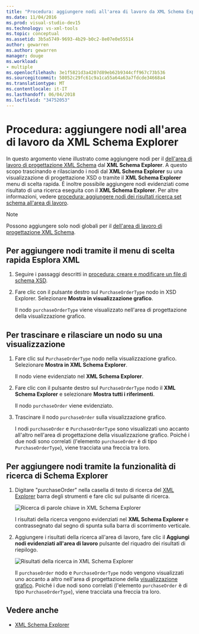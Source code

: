 ```yaml
---
title: "Procedura: aggiungere nodi all'area di lavoro da XML Schema Explorer"
ms.date: 11/04/2016
ms.prod: visual-studio-dev15
ms.technology: vs-xml-tools
ms.topic: conceptual
ms.assetid: 3b5a5749-9693-4b29-b0c2-8e07e0e55514
author: gewarren
ms.author: gewarren
manager: douge
ms.workload:
- multiple
ms.openlocfilehash: 3e1f5821d3a4207d89eb62b9344cff967c73b536
ms.sourcegitcommit: 58052c29fc61c9a1ca55a64a63a7fdcde34668a4
ms.translationtype: MT
ms.contentlocale: it-IT
ms.lasthandoff: 06/04/2018
ms.locfileid: "34752053"
---
```

# <a name="how-to-add-nodes-to-the-workspace-from-the-xml-schema-explorer"></a>Procedura: aggiungere nodi all'area di lavoro da XML Schema Explorer

In questo argomento viene illustrato come aggiungere nodi per il [dell'area di lavoro di progettazione XML Schema](../xml-tools/xml-schema-designer-workspace.md) dal **XML Schema Explorer**. A questo scopo trascinando e rilasciando i nodi dal **XML Schema Explorer** su una visualizzazione di progettazione XSD o tramite il **XML Schema Explorer** menu di scelta rapida. È inoltre possibile aggiungere nodi evidenziati come risultato di una ricerca eseguita con il **XML Schema Explorer**. Per altre informazioni, vedere [procedura: aggiungere nodi dei risultati ricerca set schema all'area di lavoro](../xml-tools/how-to-add-schema-set-search-result-nodes-to-the-workspace.md).

> [!NOTE]
> Possono aggiungere solo nodi globali per il [dell'area di lavoro di progettazione XML Schema](../xml-tools/xml-schema-designer-workspace.md).

## <a name="to-add-nodes-through-the-xml-explorer-context-menu"></a>Per aggiungere nodi tramite il menu di scelta rapida Esplora XML

1.  Seguire i passaggi descritti in [procedura: creare e modificare un file di schema XSD](../xml-tools/how-to-create-and-edit-an-xsd-schema-file.md).

2.  Fare clic con il pulsante destro sul `PurchaseOrderType` nodo in XSD Explorer. Selezionare **Mostra in visualizzazione grafico**.

     Il nodo `purchaseOrderType` viene visualizzato nell'area di progettazione della visualizzazione grafico.

## <a name="to-drag-and-drop-a-node-on-to-a-view"></a>Per trascinare e rilasciare un nodo su una visualizzazione

1.  Fare clic sul `PurchaseOrderType` nodo nella visualizzazione grafico. Selezionare **Mostra in XML Schema Explorer**.

     Il nodo viene evidenziato nel **XML Schema Explorer**.

2.  Fare clic con il pulsante destro sul `PurchaseOrderType` nodo il **XML Schema Explorer** e selezionare **Mostra tutti i riferimenti**.

     Il nodo `purchaseOrder` viene evidenziato.

3.  Trascinare il nodo `purchaseOrder` sulla visualizzazione grafico.

     I nodi `purchaseOrder` e `PurchaseOrderType` sono visualizzati uno accanto all'altro nell'area di progettazione della visualizzazione grafico. Poiché i due nodi sono correlati (l'elemento `purchaseOrder` è di tipo `PurchaseOrderType`), viene tracciata una freccia tra loro.

## <a name="to-add-nodes-using-the-schema-explorer-search-capability"></a>Per aggiungere nodi tramite la funzionalità di ricerca di Schema Explorer

1.  Digitare "purchaseOrder" nella casella di testo di ricerca del [XML Explorer](../xml-tools/xml-schema-explorer.md) barra degli strumenti e fare clic sul pulsante di ricerca.

     ![Ricerca di parole chiave in XML Schema Explorer](../xml-tools/media/schemaexplorersearch.gif)

     I risultati della ricerca vengono evidenziati nel **XML Schema Explorer** e contrassegnato dal segno di spunta sulla barra di scorrimento verticale.

2.  Aggiungere i risultati della ricerca all'area di lavoro, fare clic il **Aggiungi nodi evidenziati all'area di lavoro** pulsante del riquadro dei risultati di riepilogo.

     ![Risultati della ricerca in XML Schema Explorer](../xml-tools/media/schemaexplorersearchresult.gif)

     Il `purchaseOrder` nodo e `PurchaseOrderType` nodo vengono visualizzati uno accanto a altro nell'area di progettazione della [visualizzazione grafico](../xml-tools/graph-view.md). Poiché i due nodi sono correlati (l'elemento `purchaseOrder` è di tipo `PurchaseOrderType`), viene tracciata una freccia tra loro.

## <a name="see-also"></a>Vedere anche

- [XML Schema Explorer](../xml-tools/xml-schema-explorer.md)